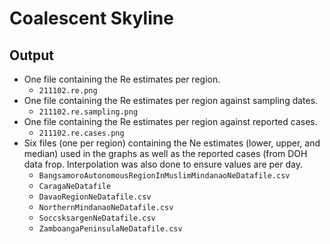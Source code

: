 # Coalescent Skyline
## Output

* One file containing the Re estimates per region.
  * `211102.re.png`
* One file containing the Re estimates per region against sampling dates.
  * `211102.re.sampling.png`
* One file containing the Re estimates per region against reported cases.
  * `211102.re.cases.png`
* Six files (one per region) containing the Ne estimates (lower, upper, and median) used in the graphs as well as the reported cases (from DOH data frop. Interpolation was also done to ensure values are per day. 
  * `BangsamoroAutonomousRegionInMuslimMindanaoNeDatafile.csv`
  * `CaragaNeDatafile`
  * `DavaoRegionNeDatafile.csv`
  * `NorthernMindanaoNeDatafile.csv`
  * `SoccsksargenNeDatafile.csv`
  * `ZamboangaPeninsulaNeDatafile.csv`